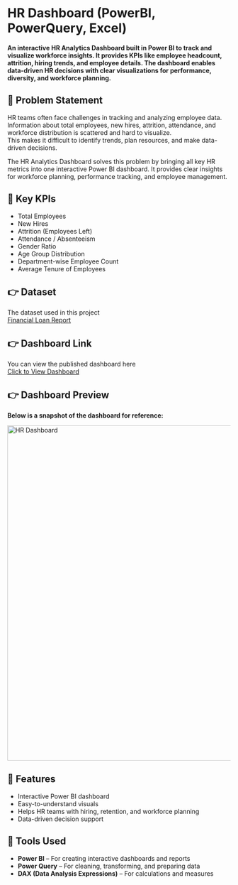 # HR Dashboard (PowerBI, PowerQuery, Excel)
**An interactive HR Analytics Dashboard built in Power BI to track and visualize workforce insights. It provides KPIs like employee headcount, attrition, hiring trends, and employee details. The dashboard enables data-driven HR decisions with clear visualizations for performance, diversity, and workforce planning.**

## 📌 Problem Statement

HR teams often face challenges in tracking and analyzing employee data. Information about total employees, new hires, attrition, attendance, and workforce distribution is scattered and hard to visualize.  
This makes it difficult to identify trends, plan resources, and make data-driven decisions.  

The HR Analytics Dashboard solves this problem by bringing all key HR metrics into one interactive Power BI dashboard. It provides clear insights for workforce planning, performance tracking, and employee management.


## 📌 Key KPIs

- Total Employees  
- New Hires  
- Attrition (Employees Left)  
- Attendance / Absenteeism  
- Gender Ratio  
- Age Group Distribution  
- Department-wise Employee Count  
- Average Tenure of Employees


## 👉 Dataset
The dataset used in this project  
[Financial Loan Report](https://github.com/harshgholap05/HR-Dashboard-PowerBI/blob/main/Dataset%20FIle/HR%20DATASET.xlsx)


## 👉 Dashboard Link
You can view the published dashboard here  
[Click to View Dashboard](https://github.com/harshgholap05/HR-Dashboard-PowerBI/blob/main/HR%20Dashboard/HR%20DASHBOARD.pbix)  


## 👉 Dashboard Preview
**Below is a snapshot of the dashboard for reference:**

<img width="1394" height="755" alt="HR Dashboard" src="https://github.com/user-attachments/assets/61106152-c5f9-4938-8354-37682eed0f52" />


## 📌 Features

- Interactive Power BI dashboard  
- Easy-to-understand visuals  
- Helps HR teams with hiring, retention, and workforce planning  
- Data-driven decision support  

## 📌 Tools Used
- **Power BI** – For creating interactive dashboards and reports  
- **Power Query** – For cleaning, transforming, and preparing data  
- **DAX (Data Analysis Expressions)** – For calculations and measures  
